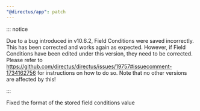 ```yaml
---
"@directus/app": patch
---
```


::: notice

Due to a bug introduced in v10.6.2, Field Conditions were saved incorrectly. This has been corrected and works again as expected.
However, if Field Conditions have been edited under this version, they need to be corrected. Please refer to https://github.com/directus/directus/issues/19757#issuecomment-1734162756 for instructions on how to do so.
Note that no other versions are affected by this!

:::

Fixed the format of the stored field conditions value
